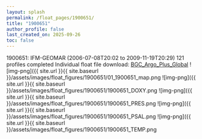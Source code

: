 ```yaml
---
layout: splash
permalink: /float_pages/1900651/
title: "1900651"
author_profile: false
last_created_on: 2025-09-26
toc: false
---
```

 
1900651: IFM-GEOMAR (2006-07-08T20:02 to 2009-11-19T20:29)
121 profiles completed
Individual float file download: [BGC_Argo_Plus_Global](https://ftp.soest.hawaii.edu/bgc_argo_plus/Individual_Floats/outliers_removed/1900651_Sprof_processed.nc)
![img-png]({{ site.url }}{{ site.baseurl }}/assets/images/float_figures/1900651/01_1900651_map.png
![img-png]({{ site.url }}{{ site.baseurl }}/assets/images/float_figures/1900651/1900651_DOXY.png
![img-png]({{ site.url }}{{ site.baseurl }}/assets/images/float_figures/1900651/1900651_PRES.png
![img-png]({{ site.url }}{{ site.baseurl }}/assets/images/float_figures/1900651/1900651_PSAL.png
![img-png]({{ site.url }}{{ site.baseurl }}/assets/images/float_figures/1900651/1900651_TEMP.png

